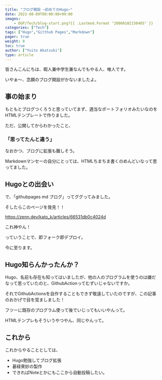 ```yaml
---
title: "ブログ開設 ~初めてのHugo~"
date: 2023-08-09T00:00:00+09:00
images: 
    - OGP/Tech/blog-start.png?{{ .Lastmod.Format "20060102150405" }}
categories: ["Tech"]
tags: ["Hugo","Gitthub Pages","Markdown"]
pager: true
weight: 0
toc: true
author: ["Yuito Akatsuki"]
type: article
---
```

<!-- menu: mainを使うとトップバーに固定される -->

皆さんこんにちは、暇人兼中学生兼なんでもやる人、唯人です。

いやぁ～、念願のブログ開設がかないましたよ。

## 事の始まり

もともとブログつくろうと思っていてまず、適当なポートフォリオみたいなのをHTMLテンプレートで作りました。

ただ、公開してからわかったこと、

### **「思ってたんと違う」**

なおかつ、ブログに拡張も難しそう。

Markdownマンセーの自分にとっては、HTMLちまちま書くのめんどいなって思ってました。

## Hugoとの出会い

で、「githubpages md ブログ」ってググってみました。

そしたらこのページを発見！！

<https://zenn.dev/kato_k/articles/66531db0c4024d>

これ神やん！

っていうことで、即フォーク即デプロイ。

今に至ります。

## Hugo知らんかったんか？

Hugo、名前も存在も知ってはいましたが、他の人のプログラムを使うのは嫌だなって思っていたのと、GithubActionってむずいじゃないですか。

それでGithubActionsを自作することもできず敬遠していたのですが、この記事のおかげで目を覚ましました！

フツーに既存のプログラム使って後でいじってもいいやんって。

HTMLテンプレもそういうやつやん、同じやんって。

## これから

これからやることとしては、

- Hugo勉強してブログ拡張
- 碁経衆妙の製作
- できればNoteとかにもここから自動投稿したい。

<!-- {{<figure src="./image.jpeg" alt="モード" width="75%">}} -->
